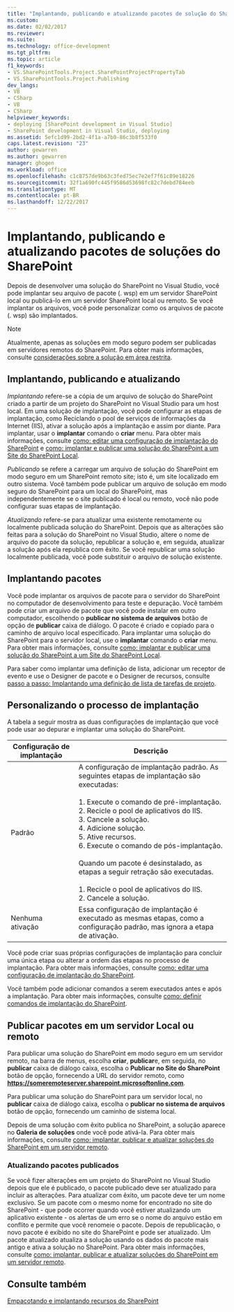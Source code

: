 ```yaml
---
title: "Implantando, publicando e atualizando pacotes de solução do SharePoint | Microsoft Docs"
ms.custom: 
ms.date: 02/02/2017
ms.reviewer: 
ms.suite: 
ms.technology: office-development
ms.tgt_pltfrm: 
ms.topic: article
f1_keywords:
- VS.SharePointTools.Project.SharePointProjectPropertyTab
- VS.SharePointTools.Project.Publishing
dev_langs:
- VB
- CSharp
- VB
- CSharp
helpviewer_keywords:
- deploying [SharePoint development in Visual Studio]
- SharePoint development in Visual Studio, deploying
ms.assetid: 5efc1d99-2bd2-4f1a-a7b0-86c3b8f533f0
caps.latest.revision: "23"
author: gewarren
ms.author: gewarren
manager: ghogen
ms.workload: office
ms.openlocfilehash: c1c8757de9b63c3fed75ec7e2ef7f61c89e18226
ms.sourcegitcommit: 32f1a690fc445f9586d53698fc82c7debd784eeb
ms.translationtype: MT
ms.contentlocale: pt-BR
ms.lasthandoff: 12/22/2017
---
```

# <a name="deploying-publishing-and-upgrading-sharepoint-solution-packages"></a>Implantando, publicando e atualizando pacotes de soluções do SharePoint
  Depois de desenvolver uma solução do SharePoint no Visual Studio, você pode implantar seu arquivo de pacote (. wsp) em um servidor SharePoint local ou publicá-lo em um servidor SharePoint local ou remoto. Se você implantar os arquivos, você pode personalizar como os arquivos de pacote (. wsp) são implantados.  
  
> [!NOTE]  
>  Atualmente, apenas as soluções em modo seguro podem ser publicadas em servidores remotos do SharePoint. Para obter mais informações, consulte [considerações sobre a solução em área restrita](../sharepoint/sandboxed-solution-considerations.md).  
  
## <a name="deploying-publishing-and-upgrading"></a>Implantando, publicando e atualizando  
 *Implantando* refere-se a cópia de um arquivo de solução do SharePoint criado a partir de um projeto do SharePoint no Visual Studio para um host local. Em uma solução de implantação, você pode configurar as etapas de implantação, como Reciclando o pool de serviços de informações da Internet (IIS), ativar a solução após a implantação e assim por diante. Para implantar, usar o **implantar** comando o **criar** menu. Para obter mais informações, consulte [como: editar uma configuração de implantação do SharePoint](../sharepoint/how-to-edit-a-sharepoint-deployment-configuration.md) e [como: implantar e publicar uma solução do SharePoint a um Site do SharePoint Local](../sharepoint/how-to-deploy-and-publish-a-sharepoint-solution-to-a-local-sharepoint-site.md).  
  
 *Publicando* se refere a carregar um arquivo de solução do SharePoint em modo seguro em um SharePoint remoto site; isto é, um site localizado em outro sistema. Você também pode publicar um arquivo de solução em modo seguro do SharePoint para um local do SharePoint, mas independentemente se o site publicado é local ou remoto, você não pode configurar suas etapas de implantação.  
  
 *Atualizando* refere-se para atualizar uma existente remotamente ou localmente publicada solução do SharePoint. Depois que as alterações são feitas para a solução do SharePoint no Visual Studio, altere o nome de arquivo do pacote da solução, republicar a solução e, em seguida, atualizar a solução após ela republica com êxito. Se você republicar uma solução localmente publicada, você pode substituir o arquivo de solução existente.  
  
## <a name="deploying-packages"></a>Implantando pacotes  
 Você pode implantar os arquivos de pacote para o servidor do SharePoint no computador de desenvolvimento para teste e depuração. Você também pode criar um arquivo de pacote que você pode instalar em outro computador, escolhendo o **publicar no sistema de arquivos** botão de opção de **publicar** caixa de diálogo. O pacote é criado e copiado para o caminho de arquivo local especificado. Para implantar uma solução do SharePoint para o servidor local, use o **implantar** comando o **criar** menu. Para obter mais informações, consulte [como: implantar e publicar uma solução do SharePoint a um Site do SharePoint Local](../sharepoint/how-to-deploy-and-publish-a-sharepoint-solution-to-a-local-sharepoint-site.md).  
  
 Para saber como implantar uma definição de lista, adicionar um receptor de evento e use o Designer de pacote e o Designer de recursos, consulte [passo a passo: Implantando uma definição de lista de tarefas de projeto](../sharepoint/walkthrough-deploying-a-project-task-list-definition.md).  
  
## <a name="customizing-the-deployment-process"></a>Personalizando o processo de implantação  
 A tabela a seguir mostra as duas configurações de implantação que você pode usar ao depurar e implantar uma solução do SharePoint.  
  
|Configuração de implantação|Descrição|  
|------------------------------|-----------------|  
|Padrão|A configuração de implantação padrão. As seguintes etapas de implantação são executadas:<br /><br /> 1.  Execute o comando de pré-implantação.<br />2.  Recicle o pool de aplicativos do IIS.<br />3.  Cancele a solução.<br />4.  Adicione solução.<br />5.  Ative recursos.<br />6.  Execute o comando de pós-implantação.<br /><br /> Quando um pacote é desinstalado, as etapas a seguir retração são executadas.<br /><br /> 1.  Recicle o pool de aplicativos do IIS.<br />2.  Cancele a solução.|  
|Nenhuma ativação|Essa configuração de implantação é executado as mesmas etapas, como a configuração padrão, mas ignora a etapa de ativação.|  
  
 Você pode criar suas próprias configurações de implantação para concluir uma única etapa ou alterar a ordem das etapas no processo de implantação. Para obter mais informações, consulte [como: editar uma configuração de implantação do SharePoint](../sharepoint/how-to-edit-a-sharepoint-deployment-configuration.md).  
  
 Você também pode adicionar comandos a serem executados antes e após a implantação. Para obter mais informações, consulte [como: definir comandos de implantação do SharePoint](../sharepoint/how-to-set-sharepoint-deployment-commands.md).  
  
## <a name="publishing-packages-to-a-remote-or-local-server"></a>Publicar pacotes em um servidor Local ou remoto  
 Para publicar uma solução do SharePoint em modo seguro em um servidor remoto, na barra de menus, escolha **criar**, **publicar**e, em seguida, no **publicar** caixa de diálogo caixa, escolha o **Publicar no Site do SharePoint** botão de opção, fornecendo a URL do servidor remoto, como **https://someremoteserver.sharepoint.microsoftonline.com**.  
  
 Para publicar uma solução do SharePoint para um servidor local, no **publicar** caixa de diálogo caixa, escolha o **publicar no sistema de arquivos** botão de opção, fornecendo um caminho de sistema local.  
  
 Depois de uma solução com êxito publica no SharePoint, a solução aparece no **Galeria de soluções** onde você pode ativá-la. Para obter mais informações, consulte [como: implantar, publicar e atualizar soluções do SharePoint em um servidor remoto](../sharepoint/how-to-deploy-publish-and-upgrade-sharepoint-solutions-on-a-remote-server.md).  
  
### <a name="upgrading-published-packages"></a>Atualizando pacotes publicados  
 Se você fizer alterações em um projeto do SharePoint no Visual Studio depois que ele é publicado, o pacote publicado deve ser atualizado para incluir as alterações. Para atualizar com êxito, um pacote deve ter um nome exclusivo. Se um pacote com o mesmo nome for encontrado no site do SharePoint - que pode ocorrer quando você estiver atualizando um aplicativo existente - os alertas de um erro se o nome do arquivo estão em conflito e permite que você renomeie o pacote. Depois de republicação, o novo pacote é exibido no site do SharePoint e pode ser atualizado. Um pacote atualizado atualiza a solução usando os dados do pacote mais antigo e ativa a solução no SharePoint. Para obter mais informações, consulte [como: implantar, publicar e atualizar soluções do SharePoint em um servidor remoto](../sharepoint/how-to-deploy-publish-and-upgrade-sharepoint-solutions-on-a-remote-server.md).  
  
## <a name="see-also"></a>Consulte também  
 [Empacotando e implantando recursos do SharePoint](../sharepoint/packaging-and-deploying-sharepoint-solutions.md)  
  
  
